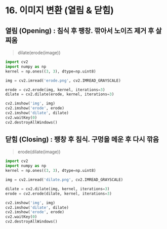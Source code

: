 # 16. 이미지 변환 (열림 & 닫힘)

## 열림 (Opening) : 침식 후 팽창. 깎아서 노이즈 제거 후 살 찌움
> dilate(erode(image))


```python
import cv2
import numpy as np
kernel = np.ones((3, 3), dtype=np.uint8)

img = cv2.imread('erode.png', cv2.IMREAD_GRAYSCALE)

erode = cv2.erode(img, kernel, iterations=3)
dilate = cv2.dilate(erode, kernel, iterations=3)

cv2.imshow('img', img)
cv2.imshow('erode', erode)
cv2.imshow('dilate', dilate)
cv2.waitKey(0)
cv2.destroyAllWindows()
```

## 닫힘 (Closing) : 팽창 후 침식. 구멍을 메운 후 다시 깎음
> erode(dilate(image))


```python
import cv2
import numpy as np
kernel = np.ones((3, 3), dtype=np.uint8)

img = cv2.imread('dilate.png', cv2.IMREAD_GRAYSCALE)

dilate = cv2.dilate(img, kernel, iterations=3)
erode = cv2.erode(dilate, kernel, iterations=3)

cv2.imshow('img', img)
cv2.imshow('dilate', dilate)
cv2.imshow('erode', erode)
cv2.waitKey(0)
cv2.destroyAllWindows()
```
